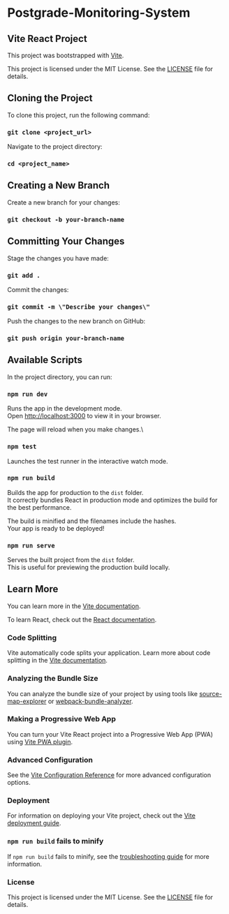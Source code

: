 # Postgrade-Monitoring-System

## Vite React Project

This project was bootstrapped with [Vite](https://vitejs.dev/).

This project is licensed under the MIT License. See the [LICENSE](./LICENSE) file for details.

## Cloning the Project

To clone this project, run the following command:

### `git clone <project_url>`

Navigate to the project directory:

### `cd <project_name>`

## Creating a New Branch

Create a new branch for your changes:

### `git checkout -b your-branch-name`

## Committing Your Changes

Stage the changes you have made:

### `git add .`

Commit the changes:

### `git commit -m \"Describe your changes\"`

Push the changes to the new branch on GitHub:

### `git push origin your-branch-name`

## Available Scripts

In the project directory, you can run:

### `npm run dev`

Runs the app in the development mode.\
Open [http://localhost:3000](http://localhost:3000) to view it in your browser.

The page will reload when you make changes.\

### `npm test`

Launches the test runner in the interactive watch mode.

### `npm run build`

Builds the app for production to the `dist` folder.\
It correctly bundles React in production mode and optimizes the build for the best performance.

The build is minified and the filenames include the hashes.\
Your app is ready to be deployed!

### `npm run serve`

Serves the built project from the `dist` folder.\
This is useful for previewing the production build locally.

## Learn More

You can learn more in the [Vite documentation](https://vitejs.dev/guide/).

To learn React, check out the [React documentation](https://reactjs.org/).

### Code Splitting

Vite automatically code splits your application. Learn more about code splitting in the [Vite documentation](https://vitejs.dev/guide/features.html#code-splitting).

### Analyzing the Bundle Size

You can analyze the bundle size of your project by using tools like [source-map-explorer](https://www.npmjs.com/package/source-map-explorer) or [webpack-bundle-analyzer](https://www.npmjs.com/package/webpack-bundle-analyzer).

### Making a Progressive Web App

You can turn your Vite React project into a Progressive Web App (PWA) using [Vite PWA plugin](https://vite-pwa-org.netlify.app/).

### Advanced Configuration

See the [Vite Configuration Reference](https://vitejs.dev/config/) for more advanced configuration options.

### Deployment

For information on deploying your Vite project, check out the [Vite deployment guide](https://vitejs.dev/guide/static-deploy.html).

### `npm run build` fails to minify

If `npm run build` fails to minify, see the [troubleshooting guide](https://vitejs.dev/guide/static-deploy.html#build-fails-to-minify) for more information.

### License

This project is licensed under the MIT License. See the [LICENSE](./LICENSE) file for details.
